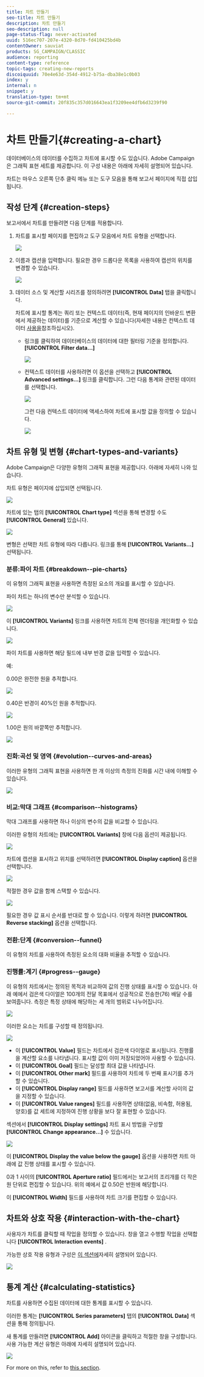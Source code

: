 ```yaml
---
title: 차트 만들기
seo-title: 차트 만들기
description: 차트 만들기
seo-description: null
page-status-flag: never-activated
uuid: 516ec707-207e-4320-8d70-fd410425bd4b
contentOwner: sauviat
products: SG_CAMPAIGN/CLASSIC
audience: reporting
content-type: reference
topic-tags: creating-new-reports
discoiquuid: 70e4e63d-354d-4912-b75a-dba38e1c0b03
index: y
internal: n
snippet: y
translation-type: tm+mt
source-git-commit: 20f835c357d016643ea1f3209ee4dfb6d3239f90

---
```



# 차트 만들기{#creating-a-chart}

데이터베이스의 데이터를 수집하고 차트에 표시할 수도 있습니다. Adobe Campaign은 그래픽 표현 세트를 제공합니다. 이 구성 내용은 아래에 자세히 설명되어 있습니다.

차트는 마우스 오른쪽 단추 클릭 메뉴 또는 도구 모음을 통해 보고서 페이지에 직접 삽입됩니다.

## 작성 단계 {#creation-steps}

보고서에서 차트를 만들려면 다음 단계를 적용합니다.

1. 차트를 표시할 페이지를 편집하고 도구 모음에서 차트 유형을 선택합니다.

   ![](assets/s_advuser_report_page_activity_04.png)

1. 이름과 캡션을 입력합니다. 필요한 경우 드롭다운 목록을 사용하여 캡션의 위치를 변경할 수 있습니다.

   ![](assets/s_ncs_advuser_report_wizard_018.png)

1. 데이터 소스 및 계산할 시리즈를 정의하려면 **[!UICONTROL Data]** 탭을 클릭합니다.

   차트에 표시할 통계는 쿼리 또는 컨텍스트 데이터(즉, 현재 페이지의 인바운드 변환에서 제공하는 데이터)를 기준으로 계산할 수 있습니다(자세한 내용은 컨텍스트 데이터 [사용을](../../reporting/using/using-the-context.md#using-context-data)참조하십시오).

   * 링크를 클릭하여 데이터베이스의 데이터에 대한 필터링 기준을 정의합니다. **[!UICONTROL Filter data...]**

      ![](assets/reporting_graph_add_filter.png)

   * 컨텍스트 데이터를 사용하려면 이 옵션을 선택하고 **[!UICONTROL Advanced settings...]** 링크를 클릭합니다. 그런 다음 통계와 관련된 데이터를 선택합니다.

      ![](assets/reporting_graph_from_context.png)

      그런 다음 컨텍스트 데이터에 액세스하여 차트에 표시할 값을 정의할 수 있습니다.

      ![](assets/reporting_graph_select-from_context.png)

## 차트 유형 및 변형 {#chart-types-and-variants}

Adobe Campaign은 다양한 유형의 그래픽 표현을 제공합니다. 아래에 자세히 나와 있습니다.

차트 유형은 페이지에 삽입되면 선택됩니다.

![](assets/s_advuser_report_page_activity_04.png)

차트에 있는 탭의 **[!UICONTROL Chart type]** 섹션을 통해 변경할 수도 **[!UICONTROL General]** 있습니다.

![](assets/reporting_change_graph_type.png)

변형은 선택한 차트 유형에 따라 다릅니다. 링크를 통해 **[!UICONTROL Variants...]** 선택됩니다.

### 분류:파이 차트 {#breakdown--pie-charts}

이 유형의 그래픽 표현을 사용하면 측정된 요소의 개요를 표시할 수 있습니다.

파이 차트는 하나의 변수만 분석할 수 있습니다.

![](assets/reporting_graph_type_sector_1.png)

이 **[!UICONTROL Variants]** 링크를 사용하면 차트의 전체 렌더링을 개인화할 수 있습니다.

![](assets/reporting_graph_type_sector_2.png)

파이 차트를 사용하면 해당 필드에 내부 반경 값을 입력할 수 있습니다.

예:

0.00은 완전한 원을 추적합니다.

![](assets/s_ncs_advuser_report_sector_exple1.png)

0.40은 반경이 40%인 원을 추적합니다.

![](assets/s_ncs_advuser_report_sector_exple2.png)

1.00은 원의 바깥쪽만 추적합니다.

![](assets/s_ncs_advuser_report_sector_exple3.png)

### 진화:곡선 및 영역 {#evolution--curves-and-areas}

이러한 유형의 그래픽 표현을 사용하면 한 개 이상의 측정의 진화를 시간 내에 이해할 수 있습니다.

![](assets/reporting_graph_type_curve.png)

### 비교:막대 그래프 {#comparison--histograms}

막대 그래프를 사용하면 하나 이상의 변수의 값을 비교할 수 있습니다.

이러한 유형의 차트에는 **[!UICONTROL Variants]** 창에 다음 옵션이 제공됩니다.

![](assets/reporting_select_graph_var.png)

차트에 캡션을 표시하고 위치를 선택하려면 **[!UICONTROL Display caption]** 옵션을 선택합니다.

![](assets/reporting_select_graph_legend.png)

적절한 경우 값을 함께 스택할 수 있습니다.

![](assets/reporting_graph_type_histo.png)

필요한 경우 값 표시 순서를 반대로 할 수 있습니다. 이렇게 하려면 **[!UICONTROL Reverse stacking]** 옵션을 선택합니다.

### 전환:단계 {#conversion--funnel}

이 유형의 차트를 사용하여 측정된 요소의 대화 비율을 추적할 수 있습니다.

### 진행률:계기 {#progress--gauge}

이 유형의 차트에서는 정의된 목적과 비교하여 값의 진행 상태를 표시할 수 있습니다. 아래 예에서 검은색 다이얼은 100개의 전달 목표에서 성공적으로 전송한(76) 배달 수를 보여줍니다. 측정은 특정 상태에 해당하는 세 개의 범위로 나누어집니다.

![](assets/reporting_graph_type_gauge.png)

이러한 요소는 차트를 구성할 때 정의됩니다.

![](assets/reporting_graph_type_gauge1.png)

* 이 **[!UICONTROL Value]** 필드는 차트에서 검은색 다이얼로 표시됩니다. 진행률을 계산할 요소를 나타냅니다. 표시할 값이 이미 저장되었어야 사용할 수 있습니다.
* 이 **[!UICONTROL Goal]** 필드는 달성할 최대 값을 나타냅니다.
* 이 **[!UICONTROL Other mark]** 필드를 사용하여 차트에 두 번째 표시기를 추가할 수 있습니다.
* 이 **[!UICONTROL Display range]** 필드를 사용하면 보고서를 계산할 사이의 값을 지정할 수 있습니다.
* 이 **[!UICONTROL Value ranges]** 필드를 사용하면 상태(없음, 비속함, 허용됨, 양호)를 값 세트에 지정하여 진행 상황을 보다 잘 표현할 수 있습니다.

섹션에서 **[!UICONTROL Display settings]** 차트 표시 방법을 구성할 **[!UICONTROL Change appearance...]** 수 있습니다.

![](assets/reporting_graph_type_gauge2.png)

이 **[!UICONTROL Display the value below the gauge]** 옵션을 사용하면 차트 아래에 값 진행 상태를 표시할 수 있습니다.

0과 1 사이의 **[!UICONTROL Aperture ratio]** 필드에서는 보고서의 조리개를 더 작은 원 단위로 편집할 수 있습니다. 위의 예에서 값 0.50은 반원에 해당합니다.

이 **[!UICONTROL Width]** 필드를 사용하여 차트 크기를 편집할 수 있습니다.

## 차트와 상호 작용 {#interaction-with-the-chart}

사용자가 차트를 클릭할 때 작업을 정의할 수 있습니다. 창을 열고 수행할 작업을 선택합니다 **[!UICONTROL Interaction events]** .

가능한 상호 작용 유형과 구성은 [이 섹션에](../../web/using/static-elements-in-a-web-form.md#inserting-html-content)자세히 설명되어 있습니다.

![](assets/s_ncs_advuser_report_wizard_017.png)

## 통계 계산 {#calculating-statistics}

차트를 사용하면 수집된 데이터에 대한 통계를 표시할 수 있습니다.

이러한 통계는 **[!UICONTROL Series parameters]** 탭의 **[!UICONTROL Data]** 섹션을 통해 정의됩니다.

새 통계를 만들려면 **[!UICONTROL Add]** 아이콘을 클릭하고 적절한 창을 구성합니다. 사용 가능한 계산 유형은 아래에 자세히 설명되어 있습니다.

![](assets/reporting_add_statistics.png)

For more on this, refer to [this section](../../reporting/using/using-the-descriptive-analysis-wizard.md#statistics-calculation).
